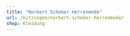 ```yaml
---
title: "Norbert Schober Herrenmode"
url: /kitzingen/norbert-schober-herrenmode/
shop: Kleidung
---
```

